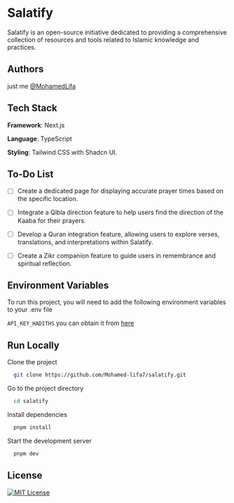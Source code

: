 # Salatify

Salatify is an open-source initiative dedicated to providing a comprehensive collection of resources and tools related to Islamic knowledge and practices.

## Authors

just me [@MohamedLifa](https://www.github.com/mohamed-lifa7)

## Tech Stack

**Framework**: Next.js

**Language**: TypeScript

**Styling**: Tailwind CSS with Shadcn UI.

## To-Do List

- [ ] Create a dedicated page for displaying accurate prayer times based on the specific location.

- [ ] Integrate a Qibla direction feature to help users find the direction of the Kaaba for their prayers.

- [ ] Develop a Quran integration feature, allowing users to explore verses, translations, and interpretations within Salatify.

- [ ] Create a Zikr companion feature to guide users in remembrance and spiritual reflection.
## Environment Variables

To run this project, you will need to add the following environment variables to your .env file

`API_KEY_HADITHS`
 you can obtain it from [here](https://hadithapi.com/)

## Run Locally

Clone the project

```bash
  git clone https://github.com/Mohamed-lifa7/salatify.git
```

Go to the project directory

```bash
  cd salatify
```

Install dependencies

```bash
  pnpm install
```

Start the development server

```bash
  pnpm dev
```



## License

[![MIT License](https://img.shields.io/badge/License-MIT-green.svg)](https://opensource.org/license/mit/)

